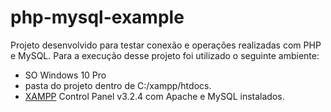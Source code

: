 # php-mysql-example

Projeto desenvolvido para testar conexão e operações realizadas com PHP e MySQL.
Para a execução desse projeto foi utilizado o seguinte ambiente:

* SO Windows 10 Pro
* pasta do projeto dentro de C:/xampp/htdocs.
* [XAMPP](https://www.apachefriends.org/pt_br/index.html) Control Panel v3.2.4 com Apache e MySQL instalados.
